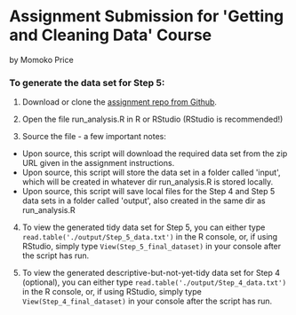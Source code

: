# Assignment Submission for 'Getting and Cleaning Data' Course

by Momoko Price


### To generate the data set for Step 5: 



1. Download or clone the [assignment repo from Github](https://github.com/MogwaiMomo/getting-cleaning-data-assignment).

2. Open the file run_analysis.R in R or RStudio (RStudio is recommended!)

3. Source the file - a few important notes:

  - Upon source, this script will download the required data set from the zip URL given in the assignment instructions. 
  - Upon source, this script will store the data set in a folder called 'input', which will be created in whatever dir run_analysis.R is stored locally. 
  - Upon source, this script will save local files for the Step 4 and Step 5 data sets in a folder called 'output', also created in the same dir as run_analysis.R

4. To view the generated tidy data set for Step 5, you can either type `read.table('./output/Step_5_data.txt')` in the R console, or, if using RStudio, simply type `View(Step_5_final_dataset)` in your console after the script has run. 

5. To view the generated descriptive-but-not-yet-tidy data set for Step 4 (optional), you can either type `read.table('./output/Step_4_data.txt')` in the R console, or, if using RStudio, simply type `View(Step_4_final_dataset)` in your console after the script has run. 
  